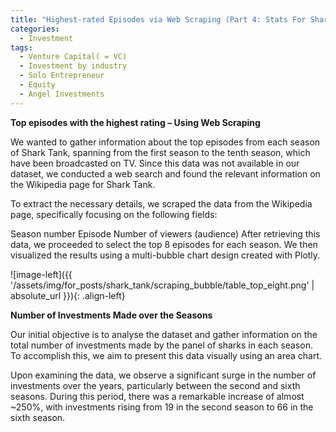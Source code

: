 ```yaml
---
title: "Highest-rated Episodes via Web Scraping (Part 4: Stats For Sharks)"
categories:
  - Investment
tags:
  - Venture Capital( = VC)
  - Investment by industry
  - Solo Entrepreneur
  - Equity
  - Angel Investments
---
```


**Top episodes with the highest rating – Using Web Scraping**

We wanted to gather information about the top episodes from each season of Shark Tank, spanning from the first season to the tenth season, which have been broadcasted on TV. Since this data was not available in our dataset, we conducted a web search and found the relevant information on the Wikipedia page for Shark Tank.

To extract the necessary details, we scraped the data from the Wikipedia page, specifically focusing on the following fields:

Season number Episode Number of viewers (audience) After retrieving this data, we proceeded to select the top 8 episodes for each season. We then visualized the results using a multi-bubble chart design created with Plotly.


![image-left]({{ '/assets/img/for_posts/shark_tank/scraping_bubble/table_top_eight.png' | absolute_url }}){: .align-left} 




**Number of Investments Made over the Seasons**

Our initial objective is to analyse the dataset and gather information on the total number of investments made by the panel of sharks in each season. To accomplish this, we aim to present this data visually using an area chart.

Upon examining the data, we observe a significant surge in the number of investments over the years, particularly between the second and sixth seasons. During this period, there was a remarkable increase of almost ~250%, with investments rising from 19 in the second season to 66 in the sixth season.


<script src="https://gist.github.com/AnalyticsForPleasure/1000fca438c04cf51161f68f47504b76.js"></script>


